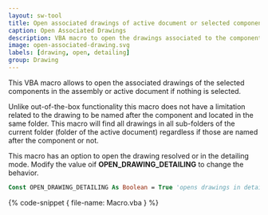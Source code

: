 ```yaml
---
layout: sw-tool
title: Open associated drawings of active document or selected components
caption: Open Associated Drawings
description: VBA macro to open the drawings associated to the component in its own window regardless of naming (with an option to open the drawing in detailing mode)
image: open-associated-drawing.svg
labels: [drawing, open, detailing]
group: Drawing
---
```

This VBA macro allows to open the associated drawings of the selected components in the assembly or active document if nothing is selected.

Unlike out-of-the-box functionality this macro does not have a limitation related to the drawing to be named after the component and located in the same folder. This macro will find all drawings in all sub-folders of the current folder (folder of the active document) regardless if those are named after the component or not.

This macro has an option to open the drawing resolved or in the detailing mode. Modify the value oif **OPEN_DRAWING_DETAILING** to change the behavior.

~~~ vb
Const OPEN_DRAWING_DETAILING As Boolean = True 'opens drawings in detailing mode
~~~

{% code-snippet { file-name: Macro.vba } %}
